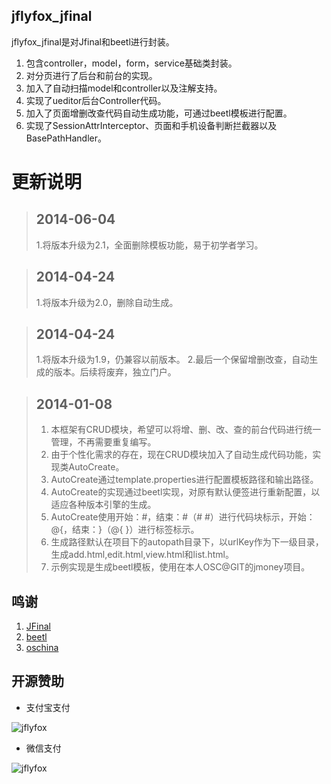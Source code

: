 jflyfox_jfinal
------------------------

jflyfox_jfinal是对Jfinal和beetl进行封装。

1. 包含controller，model，form，service基础类封装。
2. 对分页进行了后台和前台的实现。
3. 加入了自动扫描model和controller以及注解支持。
4. 实现了ueditor后台Controller代码。
5. 加入了页面增删改查代码自动生成功能，可通过beetl模板进行配置。
6. 实现了SessionAttrInterceptor、页面和手机设备判断拦截器以及BasePathHandler。

# 更新说明

>## 2014-06-04
> 1.将版本升级为2.1，全面删除模板功能，易于初学者学习。

>## 2014-04-24
> 1.将版本升级为2.0，删除自动生成。

>## 2014-04-24
> 1.将版本升级为1.9，仍兼容以前版本。
> 2.最后一个保留增删改查，自动生成的版本。后续将废弃，独立门户。

>## 2014-01-08
> 1. 本框架有CRUD模块，希望可以将增、删、改、查的前台代码进行统一管理，不再需要重复编写。
> 2. 由于个性化需求的存在，现在CRUD模块加入了自动生成代码功能，实现类AutoCreate。
> 3. AutoCreate通过template.properties进行配置模板路径和输出路径。
> 4. AutoCreate的实现通过beetl实现，对原有默认便签进行重新配置，以适应各种版本引擎的生成。
> 5. AutoCreate使用开始：#，结束：#（#  #）进行代码块标示，开始：@{，结束：}（@{ }）进行标签标示。
> 6. 生成路径默认在项目下的autopath目录下，以urlKey作为下一级目录，生成add.html,edit.html,view.html和list.html。
> 7. 示例实现是生成beetl模板，使用在本人OSC@GIT的jmoney项目。

鸣谢
------------------------

 1. [JFinal](http://www.oschina.net/p/jfinal)
 2. [beetl](http://ibeetl.com/community/)
 3. [oschina](http://www.oschina.net/)

开源赞助
------------------------

* 支付宝支付

![jflyfox](http://ww1.sinaimg.cn/mw690/3fc7e281jw1eqec436tzwj2074074mxr.jpg "Open source support(alipay)")

* 微信支付

![jflyfox](http://ww1.sinaimg.cn/mw690/3fc7e281jw1es3jr0k25xj20a50a5q3v.jpg "Open source support(weixin)")
